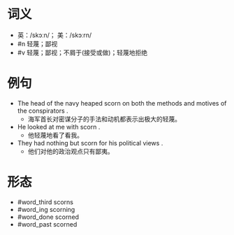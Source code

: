 # 词义
- 英：/skɔːn/； 美：/skɔːrn/
- #n 轻蔑；鄙视
- #v 轻蔑；鄙视；不屑于(接受或做)；轻蔑地拒绝
# 例句
- The head of the navy heaped scorn on both the methods and motives of the conspirators .
	- 海军首长对密谋分子的手法和动机都表示出极大的轻蔑。
- He looked at me with scorn .
	- 他轻蔑地看了看我。
- They had nothing but scorn for his political views .
	- 他们对他的政治观点只有鄙夷。
# 形态
- #word_third scorns
- #word_ing scorning
- #word_done scorned
- #word_past scorned
